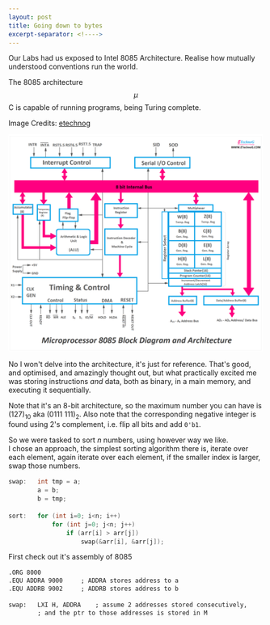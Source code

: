 ```yaml
---
layout: post
title: Going down to bytes
excerpt-separator: <!---->
---
```


Our Labs had us exposed to Intel 8085 Architecture. Realise how mutually understood conventions run the world.

<!---->

The 8085 architecture $$ \mu $$C is capable of running programs, being Turing complete.

Image Credits: [etechnog](https://www.etechnog.com/2021/11/8085-block-diagram-architecture.html)

![Architecture](/images/8085_architecture.png)

No I won't delve into the architecture, it's just for reference. That's good, and optimised, and amazingly thought out, but what practically excited me was storing instructions _and_ data, both as binary, in a main memory, and executing it sequentially.

Note that it's an 8-bit architecture, so the maximum number you can have is (127)<sub>10</sub> aka (0111 111)<sub>2</sub>. Also note that the corresponding negative integer is found using 2's complement, i.e. flip all bits and add `0'b1`.

So we were tasked to sort _n_ numbers, using however way we like.  
I chose an approach, the simplest sorting algorithm there is, iterate over each element, again iterate over each element, if the smaller index is larger, swap those numbers.

```c
swap:   int tmp = a;
        a = b;
        b = tmp;

sort:   for (int i=0; i<n; i++)
            for (int j=0; j<n; j++)
                if (arr[i] > arr[j])
                    swap(&arr[i], &arr[j]);
```

First check out it's assembly of 8085

```assembly
.ORG 8000
.EQU ADDRA 9000     ; ADDRA stores address to a
.EQU ADDRB 9002     ; ADDRB stores address to b

swap:   LXI H, ADDRA    ; assume 2 addresses stored consecutively,
        ; and the ptr to those addresses is stored in M
```
